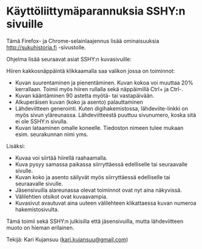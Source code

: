 <h1>Käyttöliittymäparannuksia SSHY:n sivuille</h1>

Tämä Firefox- ja Chrome-selainlaajennus lisää ominaisuuksia http://sukuhistoria.fi -sivustolle.

Ohjelma lisää seuraavat asiat SSHY:n kuvasivuille:

Hiiren kakkosnäppäintä klikkaamalla saa valikon jossa on toiminnot:

- Kuvan suurentaminen ja pienentäminen. Kuvan kokoa voi muuttaa 20% kerrallaan. Toimii myös hiiren rullalla sekä näppäimillä Ctrl+ ja Ctrl-.
- Kuvan kääntäminen 90 astetta myötä- tai vastapäivään.
- Alkuperäisen kuvan (koko ja asento) palauttaminen
- Lähdeviitteen generointi. Kuten digihakemistossa, lähdeviite-linkki on myös sivun yläreunassa. Lähdeviitteestä puuttuu sivunumero, koska sitä ei ole SSHY:n sivulla.
- Kuvan lataaminen omalle koneelle. Tiedoston nimeen tulee mukaan esim. seurakunnan nimi yms.

Lisäksi:
- Kuvaa voi siirtää hiirellä raahaamalla.
- Kuva pysyy samassa paikassa siirryttäessä edelliselle tai seuraavalle sivulle.
- Kuvan koko ja asento säilyvät myös siirryttäessä edelliselle tai seuraavalle sivulle.
- Jäsensivuilla alareunassa olevat toiminnot ovat nyt aina näkyvissä.
- Välilehtien otsikot ovat kuvaavampia.
- Kuvasivut avautuvat aina uuteen välilehteen klikattaessa kuvan numeroa hakemistosivulta.

Tämä toimii sekä SSHY:n julkisilla että jäsensivuilla, mutta lähdeviitteen muoto on hieman erilainen.

Tekijä: Kari Kujansuu (kari.kujansuu@gmail.com)
